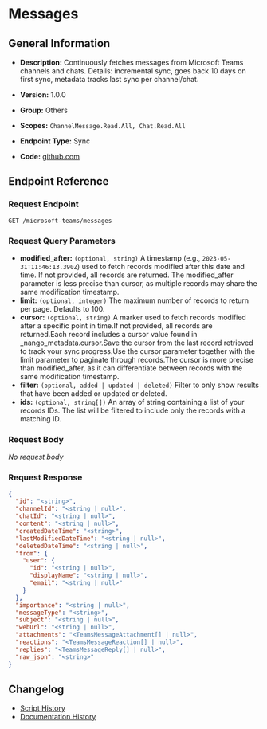 <!-- BEGIN GENERATED CONTENT -->
# Messages

## General Information

- **Description:** Continuously fetches messages from Microsoft Teams channels and chats.
Details: incremental sync, goes back 10 days on first sync, metadata tracks last sync per channel/chat.

- **Version:** 1.0.0
- **Group:** Others
- **Scopes:** `ChannelMessage.Read.All, Chat.Read.All`
- **Endpoint Type:** Sync
- **Code:** [github.com](https://github.com/NangoHQ/integration-templates/tree/main/integrations/microsoft-teams/syncs/messages.ts)


## Endpoint Reference

### Request Endpoint

`GET /microsoft-teams/messages`

### Request Query Parameters

- **modified_after:** `(optional, string)` A timestamp (e.g., `2023-05-31T11:46:13.390Z`) used to fetch records modified after this date and time. If not provided, all records are returned. The modified_after parameter is less precise than cursor, as multiple records may share the same modification timestamp.
- **limit:** `(optional, integer)` The maximum number of records to return per page. Defaults to 100.
- **cursor:** `(optional, string)` A marker used to fetch records modified after a specific point in time.If not provided, all records are returned.Each record includes a cursor value found in _nango_metadata.cursor.Save the cursor from the last record retrieved to track your sync progress.Use the cursor parameter together with the limit parameter to paginate through records.The cursor is more precise than modified_after, as it can differentiate between records with the same modification timestamp.
- **filter:** `(optional, added | updated | deleted)` Filter to only show results that have been added or updated or deleted.
- **ids:** `(optional, string[])` An array of string containing a list of your records IDs. The list will be filtered to include only the records with a matching ID.

### Request Body

_No request body_

### Request Response

```json
{
  "id": "<string>",
  "channelId": "<string | null>",
  "chatId": "<string | null>",
  "content": "<string | null>",
  "createdDateTime": "<string>",
  "lastModifiedDateTime": "<string | null>",
  "deletedDateTime": "<string | null>",
  "from": {
    "user": {
      "id": "<string | null>",
      "displayName": "<string | null>",
      "email": "<string | null>"
    }
  },
  "importance": "<string | null>",
  "messageType": "<string>",
  "subject": "<string | null>",
  "webUrl": "<string | null>",
  "attachments": "<TeamsMessageAttachment[] | null>",
  "reactions": "<TeamsMessageReaction[] | null>",
  "replies": "<TeamsMessageReply[] | null>",
  "raw_json": "<string>"
}
```

## Changelog

- [Script History](https://github.com/NangoHQ/integration-templates/commits/main/integrations/microsoft-teams/syncs/messages.ts)
- [Documentation History](https://github.com/NangoHQ/integration-templates/commits/main/integrations/microsoft-teams/syncs/messages.md)

<!-- END  GENERATED CONTENT -->

